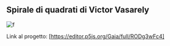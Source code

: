 ## Spirale di quadrati di Victor Vasarely 

![f](https://user-images.githubusercontent.com/76476654/111706500-b3c23380-8842-11eb-8243-95968b9bf92c.png)

Link al progetto: [https://editor.p5js.org/Gaia/full/RODg3wFc4]
